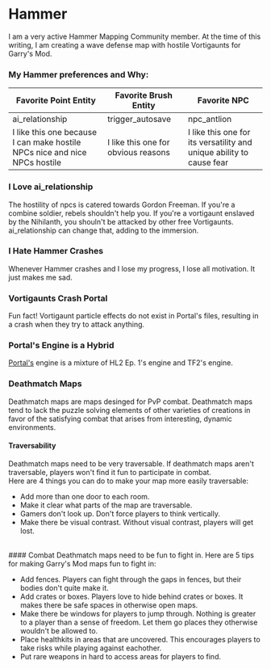 # Hammer

I am a very  active Hammer Mapping Community member. At the time of this writing,
I am creating a wave defense map with hostile Vortigaunts for Garry's Mod.

### My Hammer preferences and Why:

| Favorite Point Entity | Favorite Brush Entity | Favorite NPC |
|---|---|---|
| ai_relationship | trigger_autosave | npc_antlion |
| I like this one because I can make hostile NPCs nice and nice NPCs hostile | I like this one for obvious reasons | I like this one for its versatility and unique ability to cause fear |

### I Love ai_relationship
The hostility of npcs is catered towards Gordon Freeman. If you're a combine soldier, rebels shouldn't help you.
If you're a vortigaunt enslaved by the Nihilanth, you shouln't be attacked by other free Vortigaunts. ai_relationship can
change that, adding to the immersion.

### I Hate Hammer Crashes
Whenever Hammer crashes and I lose my progress, I lose all motivation. It just makes me sad.
### Vortigaunts Crash Portal
Fun fact! Vortigaunt particle effects do not exist in Portal's files, resulting in a  crash when they try to attack anything.
### Portal's Engine is a Hybrid
[Portal's](portal.md) engine is a mixture of HL2 Ep. 1's engine and TF2's engine.
### Deathmatch Maps
Deathmatch maps are maps desinged for PvP combat. Deathmatch maps tend to lack the 
puzzle solving elements of other varieties of creations in favor of the satisfying
combat that arises from interesting, dynamic environments.
#### Traversability
Deathmatch maps need to be very traversable. If deathmatch maps aren't traversable, players won't find it fun to participate in combat.
<br>
Here are 4 things you can do to make your map more easily traversable:
- Add more than one door to each room.
- Make it clear what parts of the map are traversable.
- Gamers don't look up. Don't force players to think vertically.
- Make there be visual contrast. Without visual contrast, players will get lost.
<br>
#### Combat
Deathmatch maps need to be fun to fight in. Here are 5 tips for making Garry's Mod maps fun to fight in:

- Add fences. Players can fight through the gaps in fences, but their bodies don't quite make it.
- Add crates or boxes. Players love to hide behind crates or boxes. It makes there be safe spaces in otherwise open maps.
- Make there be windows for players to jump through. Nothing is greater to a player than a sense of freedom. Let them go places they otherwise wouldn't be allowed to.
- Place healthkits in areas that are uncovered. This encourages players to take risks while playing against eachother.
- Put rare weapons in hard to access areas for players to find.
